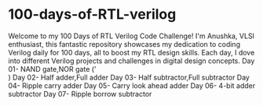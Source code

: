 # 100-days-of-RTL-verilog
Welcome to my 100 Days of RTL Verilog Code Challenge!  I'm  Anushka, VLSI enthusiast, this fantastic repository showcases my dedication to coding Verilog daily for 100 days, all to boost my RTL design skills. Each day, I dove into different Verilog projects and challenges in digital design concepts.
Day 01- NAND gate,NOR gate  ('<br>)
Day 02- Half adder,Full adder 
Day 03- Half subtractor,Full subtractor 
Day 04- Ripple carry adder
Day 05- Carry look ahead adder 
Day 06- 4-bit adder subtractor 
Day 07- Ripple borrow subtractor 

